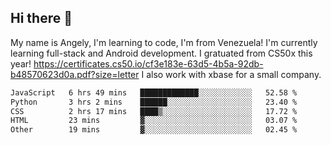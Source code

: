 ## Hi there 👋
My name is Angely, I'm learning to code, I'm from Venezuela!
I'm currently learning full-stack and Android development.
I gratuated from CS50x this year! https://certificates.cs50.io/cf3e183e-63d5-4b5a-92db-b48570623d0a.pdf?size=letter
I also work with xbase for a small company.

 <!--START_SECTION:waka-->

```txt
JavaScript   6 hrs 49 mins   █████████████░░░░░░░░░░░░   52.58 %
Python       3 hrs 2 mins    ██████░░░░░░░░░░░░░░░░░░░   23.40 %
CSS          2 hrs 17 mins   ████▒░░░░░░░░░░░░░░░░░░░░   17.72 %
HTML         23 mins         ▓░░░░░░░░░░░░░░░░░░░░░░░░   03.07 %
Other        19 mins         ▓░░░░░░░░░░░░░░░░░░░░░░░░   02.45 %
```

<!--END_SECTION:waka-->
<!--
**angelycontrerasr/angelycontrerasr** is a ✨ _special_ ✨ repository because its `README.md` (this file) appears on your GitHub profile.

Here are some ideas to get you started:

- 🔭 I’m currently working on ...
- 🌱 I’m currently learning ...
- 👯 I’m looking to collaborate on ...
- 🤔 I’m looking for help with ...
- 💬 Ask me about ...
- 📫 How to reach me: ...
- 😄 Pronouns: ...
- ⚡ Fun fact: ...
-->
